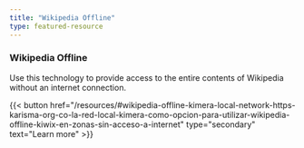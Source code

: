 ```yaml
---
title: "Wikipedia Offline"
type: featured-resource
---
```

### Wikipedia Offline

Use this technology to provide access to the entire contents of Wikipedia without an internet connection.

{{< button href="/resources/#wikipedia-offline-kimera-local-network-https-karisma-org-co-la-red-local-kimera-como-opcion-para-utilizar-wikipedia-offline-kiwix-en-zonas-sin-acceso-a-internet" type="secondary" text="Learn&nbsp;more" >}}
